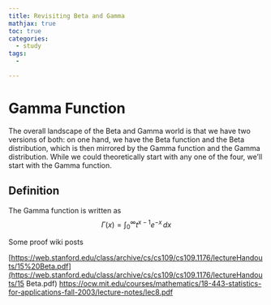```yaml
---
title: Revisiting Beta and Gamma
mathjax: true
toc: true
categories:
  - study
tags:
  - 

---
```




# Gamma Function

The overall landscape of the Beta and Gamma world is that we have two versions of both: on one hand, we have the Beta function and the Beta distribution, which is then mirrored by the Gamma function and the Gamma distribution. While we could theoretically start with any one of the four, we’ll start with the Gamma function.

## Definition

The Gamma function is written as 
$$
\Gamma(x) = \int_0^\infty t^{x - 1} e^{- x} \, dx
$$




Some proof wiki posts


[https://web.stanford.edu/class/archive/cs/cs109/cs109.1176/lectureHandouts/15%20Beta.pdf](https://web.stanford.edu/class/archive/cs/cs109/cs109.1176/lectureHandouts/15 Beta.pdf)
https://ocw.mit.edu/courses/mathematics/18-443-statistics-for-applications-fall-2003/lecture-notes/lec8.pdf